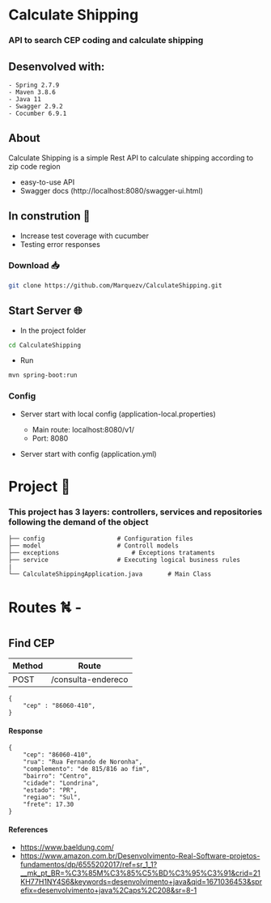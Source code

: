 # Calculate Shipping️

### API to search CEP coding and calculate shipping

## Desenvolved with:
    - Spring 2.7.9
    - Maven 3.8.6
    - Java 11
    - Swagger 2.9.2
    - Cocumber 6.9.1


## About
Calculate Shipping is a simple Rest API to calculate shipping according to zip code region

- easy-to-use API
- Swagger docs (http://localhost:8080/swagger-ui.html)

## In constrution :construction:
- Increase test coverage with cucumber
- Testing error responses



### Download 📥
```sh
git clone https://github.com/Marquezv/CalculateShipping.git
```

## Start Server 🌐
 - In the project folder
```sh
cd CalculateShipping
```
 - Run
```sh
mvn spring-boot:run
```
### Config
 - Server start with local config (application-local.properties)
    - Main route: localhost:8080/v1/
    - Port: 8080

- Server start with config (application.yml)

# Project 🚧
### This project has 3 layers: controllers, services and repositories following the demand of the object

    ├── config                    # Configuration files
    ├── model                     # Controll models
    ├── exceptions                    # Exceptions trataments 
    ├── service                   # Executing logical business rules
    |
    └── CalculateShippingApplication.java       # Main Class

# Routes ⛕ -
## Find CEP
| Method | Route |
| ------------- | ------------- |
|POST           | /consulta-endereco | VOID

    {
        "cep" : "86060-410",
    }
#### Response
    {
    	"cep": "86060-410",
    	"rua": "Rua Fernando de Noronha",
    	"complemento": "de 815/816 ao fim",
    	"bairro": "Centro",
    	"cidade": "Londrina",
    	"estado": "PR",
    	"regiao": "Sul",
    	"frete": 17.30
    }


#### References
 - https://www.baeldung.com/
 - https://www.amazon.com.br/Desenvolvimento-Real-Software-projetos-fundamentos/dp/6555202017/ref=sr_1_1?__mk_pt_BR=%C3%85M%C3%85%C5%BD%C3%95%C3%91&crid=21KH77H1NY4S6&keywords=desenvolvimento+java&qid=1671036453&sprefix=desenvolvimento+java%2Caps%2C208&sr=8-1

